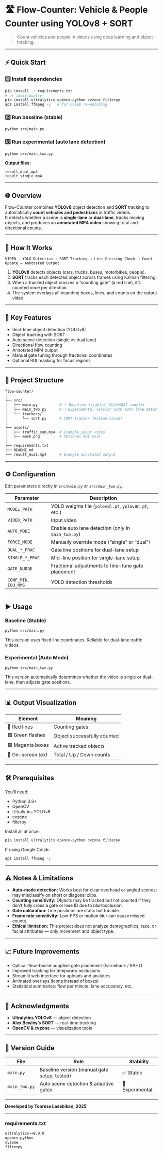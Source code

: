 # 🛣️ Flow-Counter: Vehicle & People Counter using YOLOv8 + SORT

> Count vehicles and people in videos using deep learning and object tracking.

---

## ⚡ Quick Start

### 1️⃣ Install dependencies
```bash
pip install -r requirements.txt
# or individually:
pip install ultralytics opencv-python cvzone filterpy
apt install ffmpeg -y   # for Colab re-encoding
```

### 2️⃣ Run baseline (stable)
```bash
python src/main.py
```

### 3️⃣ Run experimental (auto lane detection)
```bash
python src/main_two.py
```

**Output files:**
```
result_dual.mp4
result_single.mp4
```

---

## 🌐 Overview
Flow-Counter combines **YOLOv8** object detection and **SORT** tracking to automatically **count vehicles and pedestrians** in traffic videos.  
It detects whether a scene is **single-lane** or **dual-lane**, tracks moving objects, and produces an **annotated MP4 video** showing total and directional counts.

---

## 🧠 How It Works
```
VIDEO → YOLO Detection → SORT Tracking → Line Crossing Check → Count Update → Annotated Output
```
1. **YOLOv8** detects objects (cars, trucks, buses, motorbikes, people).  
2. **SORT** tracks each detected object across frames using Kalman filtering.  
3. When a tracked object crosses a “counting gate” (a red line), it’s counted once per direction.  
4. The system overlays all bounding boxes, lines, and counts on the output video.

---

## 🚀 Key Features
- Real-time object detection (YOLOv8)  
- Object tracking with SORT  
- Auto scene detection (single vs dual lane)  
- Directional flow counting  
- Annotated MP4 output  
- Manual gate tuning through fractional coordinates  
- Optional ROI masking for focus regions  

---

## 📁 Project Structure
```bash
flow-counter/
│
├── src/
│   ├── main.py          # ✅ Baseline (stable) YOLO+SORT counter
│   ├── main_two.py      # 🧪 Experimental version with auto lane detection
│   └── trackers/
│       └── sort.py      # SORT tracker (Kalman-based)
│
├── assets/
│   ├── traffic_cam.mp4  # Example input video
│   ├── mask.png         # Optional ROI mask
│
├── requirements.txt
├── README.md
└── result_dual.mp4      # Example annotated output
```

---

## ⚙️ Configuration
Edit parameters directly in `src/main.py` or `src/main_two.py`.

| Parameter | Description |
|------------|-------------|
| `MODEL_PATH` | YOLO weights file (`yolov8l.pt`, `yolov8n.pt`, etc.) |
| `VIDEO_PATH` | Input video |
| `AUTO_MODE` | Enable auto lane detection (only in `main_two.py`) |
| `FORCE_MODE` | Manually override mode (“single” or “dual”) |
| `DUAL_*_FRAC` | Gate line positions for dual-lane setup |
| `SINGLE_*_FRAC` | Mid-line position for single-lane setup |
| `GATE_NUDGE` | Fractional adjustments to fine-tune gate placement |
| `CONF_MIN`, `IOU_NMS` | YOLO detection thresholds |

---

## ▶️ Usage

### Baseline (Stable)
```bash
python src/main.py
```
This version uses fixed line coordinates. Reliable for dual-lane traffic videos.

### Experimental (Auto Mode)
```bash
python src/main_two.py
```
This version automatically determines whether the video is single or dual-lane, then adjusts gate positions.

---

## 📊 Output Visualization
| Element | Meaning |
|--------|---------|
| 🔴 Red lines | Counting gates |
| 🟩 Green flashes | Object successfully counted |
| 🟪 Magenta boxes | Active tracked objects |
| 🧾 On-screen text | Total / Up / Down counts |

---

## 🛠️ Prerequisites
You’ll need:
- Python 3.8+
- OpenCV
- Ultralytics YOLOv8
- cvzone
- filterpy

Install all at once:
```bash
pip install ultralytics opencv-python cvzone filterpy
```

If using Google Colab:
```bash
apt install ffmpeg -y
```

---

## ⚠️ Notes & Limitations
- **Auto-mode detection:** Works best for clear overhead or angled scenes; may misclassify on short or diagonal clips.  
- **Counting sensitivity:** Objects may be tracked but not counted if they don’t fully cross a gate or lose ID due to blur/occlusion.  
- **Gate calibration:** Line positions are static but tunable.  
- **Frame rate sensitivity:** Low-FPS or motion blur can cause missed counts.  
- **Ethical limitation:** This project does not analyze demographics, race, or facial attributes — only movement and object type.

---

## 📈 Future Improvements
- Optical-flow–based adaptive gate placement (Farneback / RAFT)  
- Improved tracking for temporary occlusions  
- Streamlit web interface for uploads and analytics  
- Animated overlays (icons instead of boxes)  
- Statistical summaries: flow per minute, lane occupancy, etc.

---

## 🙌 Acknowledgments
- **Ultralytics YOLOv8** — object detection  
- **Alex Bewley’s SORT** — real-time tracking  
- **OpenCV & cvzone** — visualization tools  

---

## 🧩 Version Guide
| File | Role | Stability |
|------|------|-----------|
| `main.py` | Baseline version (manual gate setup, tested) | ✅ Stable |
| `main_two.py` | Auto scene detection & adaptive gates | 🧪 Experimental |

---


**Developed by Toorese Lasebikan, 2025**

---

### requirements.txt
```bash
ultralytics>=8.0.0
opencv-python
cvzone
filterpy
```




